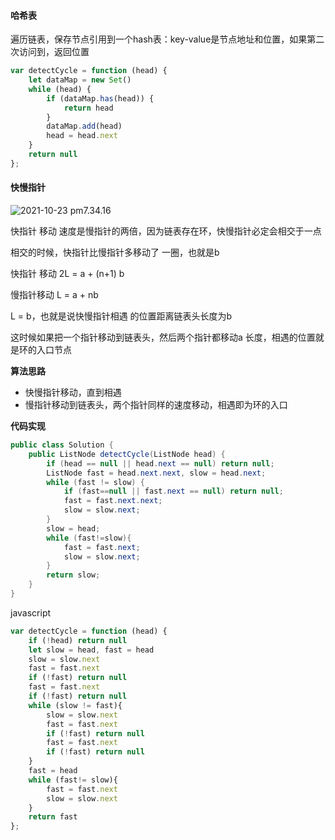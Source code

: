 #### 哈希表

遍历链表，保存节点引用到一个hash表：key-value是节点地址和位置，如果第二次访问到，返回位置

```javascript
var detectCycle = function (head) {
    let dataMap = new Set()
    while (head) {
        if (dataMap.has(head)) {
            return head
        }
        dataMap.add(head)
        head = head.next
    }
    return null
};
```

#### 快慢指针

![2021-10-23 pm7.34.16](https://muyids.oss-cn-beijing.aliyuncs.com/2021-10-23%20pm7.34.16-4989569.png)



快指针 移动 速度是慢指针的两倍，因为链表存在环，快慢指针必定会相交于一点



相交的时候，快指针比慢指针多移动了 一圈，也就是b



快指针 移动 2L = a + (n+1) b

慢指针移动 L = a + nb

L = b，也就是说快慢指针相遇 的位置距离链表头长度为b

这时候如果把一个指针移动到链表头，然后两个指针都移动a 长度，相遇的位置就是环的入口节点



**算法思路**

- 快慢指针移动，直到相遇
- 慢指针移动到链表头，两个指针同样的速度移动，相遇即为环的入口



**代码实现**

```java
public class Solution {
    public ListNode detectCycle(ListNode head) {
        if (head == null || head.next == null) return null;
        ListNode fast = head.next.next, slow = head.next;
        while (fast != slow) {
            if (fast==null || fast.next == null) return null;
            fast = fast.next.next;
            slow = slow.next;
        }
        slow = head;
        while (fast!=slow){
            fast = fast.next;
            slow = slow.next;
        }
        return slow;
    }
}
```









javascript

```javascript
var detectCycle = function (head) {
    if (!head) return null
    let slow = head, fast = head
    slow = slow.next
    fast = fast.next
    if (!fast) return null
    fast = fast.next
    if (!fast) return null
    while (slow != fast){
        slow = slow.next
        fast = fast.next
        if (!fast) return null
        fast = fast.next
        if (!fast) return null
    }
    fast = head
    while (fast!= slow){
        fast = fast.next
        slow = slow.next
    }
    return fast
};
```
